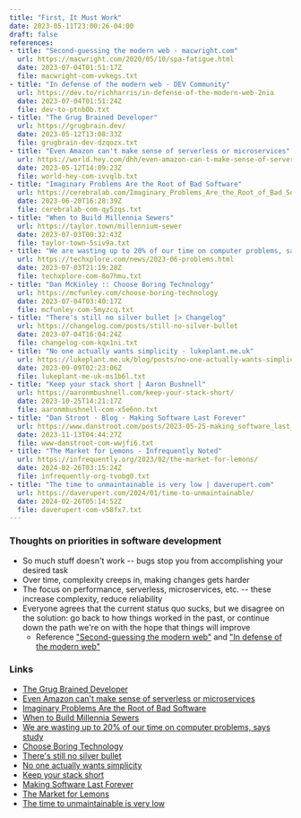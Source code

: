 ```yaml
---
title: "First, It Must Work"
date: 2023-05-11T23:00:26-04:00
draft: false
references:
- title: "Second-guessing the modern web - macwright.com"
  url: https://macwright.com/2020/05/10/spa-fatigue.html
  date: 2023-07-04T01:51:17Z
  file: macwright-com-vvkegs.txt
- title: "In defense of the modern web - DEV Community"
  url: https://dev.to/richharris/in-defense-of-the-modern-web-2nia
  date: 2023-07-04T01:51:24Z
  file: dev-to-ptnb0b.txt
- title: "The Grug Brained Developer"
  url: https://grugbrain.dev/
  date: 2023-05-12T13:08:33Z
  file: grugbrain-dev-dzqozx.txt
- title: "Even Amazon can't make sense of serverless or microservices"
  url: https://world.hey.com/dhh/even-amazon-can-t-make-sense-of-serverless-or-microservices-59625580
  date: 2023-05-12T14:09:23Z
  file: world-hey-com-ivvqlb.txt
- title: "Imaginary Problems Are the Root of Bad Software"
  url: https://cerebralab.com/Imaginary_Problems_Are_the_Root_of_Bad_Software
  date: 2023-06-20T16:28:39Z
  file: cerebralab-com-qy5zqs.txt
- title: "When to Build Millennia Sewers"
  url: https://taylor.town/millennium-sewer
  date: 2023-07-03T00:32:43Z
  file: taylor-town-5siv9a.txt
- title: "We are wasting up to 20% of our time on computer problems, says study"
  url: https://techxplore.com/news/2023-06-problems.html
  date: 2023-07-03T21:19:28Z
  file: techxplore-com-8o7hmu.txt
- title: "Dan McKinley :: Choose Boring Technology"
  url: https://mcfunley.com/choose-boring-technology
  date: 2023-07-04T03:40:17Z
  file: mcfunley-com-5myzcq.txt
- title: "There's still no silver bullet |> Changelog"
  url: https://changelog.com/posts/still-no-silver-bullet
  date: 2023-07-04T16:04:24Z
  file: changelog-com-kqx1ni.txt
- title: "No one actually wants simplicity - lukeplant.me.uk"
  url: https://lukeplant.me.uk/blog/posts/no-one-actually-wants-simplicity/
  date: 2023-09-09T02:23:06Z
  file: lukeplant-me-uk-ms1b6l.txt
- title: "Keep your stack short | Aaron Bushnell"
  url: https://aaronmbushnell.com/keep-your-stack-short/
  date: 2023-10-25T14:21:17Z
  file: aaronmbushnell-com-x5e6nn.txt
- title: "Dan Stroot · Blog · Making Software Last Forever"
  url: https://www.danstroot.com/posts/2023-05-25-making_software_last_forever
  date: 2023-11-13T04:44:27Z
  file: www-danstroot-com-wwjfi6.txt
- title: "The Market for Lemons - Infrequently Noted"
  url: https://infrequently.org/2023/02/the-market-for-lemons/
  date: 2024-02-26T03:15:24Z
  file: infrequently-org-tvobg0.txt
- title: "The time to unmaintainable is very low | daverupert.com"
  url: https://daverupert.com/2024/01/time-to-unmaintainable/
  date: 2024-02-26T05:14:52Z
  file: daverupert-com-v58fx7.txt
---
```


### Thoughts on priorities in software development

* So much stuff doesn't work -- bugs stop you from accomplishing your desired task
* Over time, complexity creeps in, making changes gets harder
* The focus on performance, serverless, microservices, etc. -- these increase complexity, reduce reliability
* Everyone agrees that the current status quo sucks, but we disagree on the solution: go back to how things worked in the past, or continue down the path we're on with the hope that things will improve
  * Reference ["Second-guessing the modern web"][1] and ["In defense of the modern web"][2]

[1]: https://macwright.com/2020/05/10/spa-fatigue.html
[2]: https://dev.to/richharris/in-defense-of-the-modern-web-2nia

### Links

* [The Grug Brained Developer][3]
* [Even Amazon can't make sense of serverless or microservices][4]
* [Imaginary Problems Are the Root of Bad Software][5]
* [When to Build Millennia Sewers][6]
* [We are wasting up to 20% of our time on computer problems, says study][7]
* [Choose Boring Technology][8]
* [There's still no silver bullet][9]
* [No one actually wants simplicity][10]
* [Keep your stack short][11]
* [Making Software Last Forever][12]
* [The Market for Lemons][13]
* [The time to unmaintainable is very low][14]

[3]: https://grugbrain.dev/
[4]: https://world.hey.com/dhh/even-amazon-can-t-make-sense-of-serverless-or-microservices-59625580
[5]: https://cerebralab.com/Imaginary_Problems_Are_the_Root_of_Bad_Software
[6]: https://taylor.town/millennium-sewer
[7]: https://techxplore.com/news/2023-06-problems.html
[8]: https://mcfunley.com/choose-boring-technology
[9]: https://changelog.com/posts/still-no-silver-bullet
[10]: https://lukeplant.me.uk/blog/posts/no-one-actually-wants-simplicity/
[11]: https://aaronmbushnell.com/keep-your-stack-short/
[12]: https://www.danstroot.com/posts/2023-05-25-making_software_last_forever
[13]: https://infrequently.org/2023/02/the-market-for-lemons/
[14]: https://daverupert.com/2024/01/time-to-unmaintainable/
